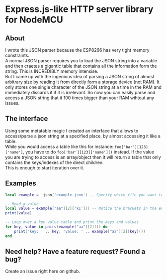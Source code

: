 # Express.js-like HTTP server library for NodeMCU

## About
I wrote this JSON parser because the ESP8266 has very tight memory constraints.  
A normal JSON parser requires you to load the JSON string into a variable and then craetes a gigantic table that contains all the information form the string. This is INCREDIBLY memory intensise.  
But I came up with the ingenious idea of parsing a JSON string of almost arbitrary size by reading it from directly form a storage device (not RAM).
It only stores one single character of the JSON string at a time in the RAM and immediately discards it if it is irrelevant. 
So now you can easily parse and access a JSON string that it 100 times bigger than your RAM wihtout any issues.

## The interface
Using some metatable magic I created an interface that allows to access/parse a json string at a specified place, by almost accessing it like a table.  
While you would access a table like this for instance: `foo['bar'][123]['name']`, you have to do `foo['bar'][123]['name']()` instead.
If the value you are trying to access is an array/object then it will return a table that only contains the keys/indexes of the direct children.  
This is enough to start iteration over it.

## Examples
``` Lua
local example =  json('example.json') -- Specify which file you want to read the JSON string from

-- Read a value
local value = example["aa"][2]['k1']() -- Notice the brackets in the end!
print(value)

-- Loop over a key value table and print the keys and values
for key, value in pairs(example["aa"][2]()) do
    print('key: ' .. key, 'value: ' .. example["aa"][2][key]())
end
```

## Need help? Have a feature request? Found a bug?
Create an issue right here on github.